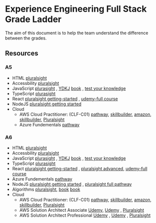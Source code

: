 # Experience Engineering Full Stack Grade Ladder

The aim of this document is to help the team understand the difference between the grades.

## Resources

### A5

- HTML [pluralsight](https://www.pluralsight.com/courses/html-fundamentals)
- Accessbility [pluralsight](https://app.pluralsight.com/library/courses/web-accessibility-getting-started/table-of-contents)
- JavaScript [plurasight](https://app.pluralsight.com/paths/skill/javascript-core-language) , [YDKJ](https://github.com/getify/You-Dont-Know-JS/tree/1st-ed) [book](https://www.amazon.co.uk/JavaScript-Definitive-Guide-Guides/dp/0596805527/ref=asc_df_0596805527/?tag=googshopuk-21&linkCode=df0&hvadid=310913487979&hvpos=&hvnetw=g&hvrand=8467159689545982706&hvpone=&hvptwo=&hvqmt=&hvdev=c&hvdvcmdl=&hvlocint=&hvlocphy=1007151&hvtargid=pla-433054820762&psc=1&th=1&psc=1) , [test your knowledge](https://www.testdome.com/questions?sets=public%2Cpremium&sort=none&skills=4-2)
- TypeScript [plurasight](https://app.pluralsight.com/paths/skill/typescript-core-language)
- React [pluralsight getting-started](https://app.pluralsight.com/library/courses/react-js-getting-started/table-of-contents) , [udemy-full course](https://www.udemy.com/course/react-the-complete-guide-incl-redux/)
- NodeJS  [pluralsight getting started](https://www.pluralsight.com/paths/working-with-nodejs)
- Cloud
    - AWS Cloud Practitioner: (CLF-C01) [pathway](https://degreed.com/pathway/1pnlvmk78n/pathway), [skillbuilder](https://explore.skillbuilder.aws/learn/course/external/view/elearning/134/aws-cloud-practitioner-essentials?dt=tile&tile=fdt), [amazon](https://aws.amazon.com/training/digital/?cta=tctopbanner), [skillbuilder](https://explore.skillbuilder.aws/learn?cta=dt_topbanner), [Pluralsight](https://app.pluralsight.com/library/courses/aws-cloud-practitioner-exam-prep)
    - Azure Fundementals [pathway](https://app.pluralsight.com/explore/certifications/topics/azure?trackId=5ac418bd-60e8-480c-8c22-37384d0e528c&examPrepId=eaa6d647-8e90-42e6-a588-46d54639a9d1)

### A6

- HTML [pluralsight](https://www.pluralsight.com/courses/html-fundamentals)
- Accessbility [pluralsight](https://app.pluralsight.com/library/courses/web-accessibility-getting-started/table-of-contents)
- JavaScript [plurasight](https://app.pluralsight.com/paths/skill/javascript-core-language) , [YDKJ](https://github.com/getify/You-Dont-Know-JS/tree/1st-ed) [book](https://www.amazon.co.uk/JavaScript-Definitive-Guide-Guides/dp/0596805527/ref=asc_df_0596805527/?tag=googshopuk-21&linkCode=df0&hvadid=310913487979&hvpos=&hvnetw=g&hvrand=8467159689545982706&hvpone=&hvptwo=&hvqmt=&hvdev=c&hvdvcmdl=&hvlocint=&hvlocphy=1007151&hvtargid=pla-433054820762&psc=1&th=1&psc=1) , [test your knowledge](https://www.testdome.com/questions?sets=public%2Cpremium&sort=none&skills=4-2)
- TypeScript [plurasight](https://app.pluralsight.com/paths/skill/typescript-core-language)
- React [pluralsight getting-started](https://app.pluralsight.com/library/courses/react-js-getting-started/table-of-contents) , [pluralsight advanced](https://app.pluralsight.com/library/courses/reactjs-advanced/table-of-contents), [udemy-full course](https://www.udemy.com/course/react-the-complete-guide-incl-redux/)
- Azure Fundementals [pathway](https://app.pluralsight.com/explore/certifications/topics/azure?trackId=5ac418bd-60e8-480c-8c22-37384d0e528c&examPrepId=eaa6d647-8e90-42e6-a588-46d54639a9d1)
- NodeJS  [pluralsight getting started](https://www.pluralsight.com/paths/working-with-nodejs) , [pluralsight full pathway](https://www.pluralsight.com/paths/working-with-nodejs)
- Algorithms [pluralsight](https://app.pluralsight.com/library/courses/algorithms-data-structures-part-one/table-of-contents), [book](https://www.amazon.co.uk/Design-patterns-elements-reusable-object-oriented/dp/0201633612/ref=asc_df_0201633612/?tag=googshopuk-21&linkCode=df0&hvadid=310831942794&hvpos=&hvnetw=g&hvrand=14839331031904931882&hvpone=&hvptwo=&hvqmt=&hvdev=c&hvdvcmdl=&hvlocint=&hvlocphy=9045885&hvtargid=pla-395340045790&psc=1) [book](https://www.amazon.com/Clean-Code-Handbook-Software-Craftsmanship/dp/0132350882)
 - Cloud
     - AWS Cloud Practitioner: (CLF-C01) [pathway](https://degreed.com/pathway/1pnlvmk78n/pathway), [skillbuilder](https://explore.skillbuilder.aws/learn/course/external/view/elearning/134/aws-cloud-practitioner-essentials?dt=tile&tile=fdt), [amazon](https://aws.amazon.com/training/digital/?cta=tctopbanner), [skillbuilder](https://explore.skillbuilder.aws/learn?cta=dt_topbanner), [Pluralsight](https://app.pluralsight.com/library/courses/aws-cloud-practitioner-exam-prep)
    - AWS Solution Architect Associate [Udemy](https://www.udemy.com/course/aws-certified-solutions-architect-associate-saa-c02/), [Udemy](https://www.udemy.com/course/aws-certified-solutions-architect-associate-hands-on/) , [Pluralsight](https://app.pluralsight.com/library/courses/demystifying-aws-certified-solutions-architect-associate-exam)
    - AWS Solution Architect Professional [Udemy](https://www.udemy.com/course/aws-solutions-architect-professional/) , [Udemy](https://www.udemy.com/course/aws-certified-solutions-architect-professional-training/) , [Pluralsight](https://app.pluralsight.com/library/courses/demystifying-aws-certified-solutions-architect-associate-exam)
